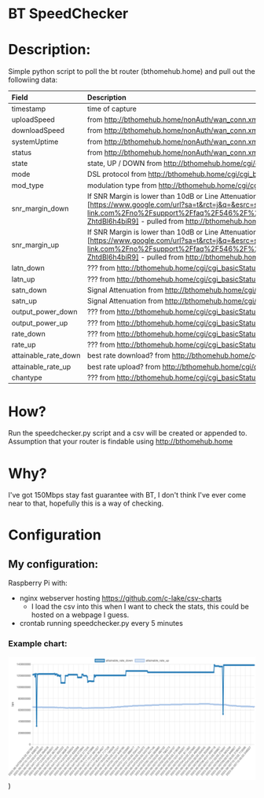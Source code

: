 # BT SpeedChecker
 
# Description:
Simple python script to poll the bt router (bthomehub.home) and pull out the followiing data:

| Field | Description |
| :--- | :--- |
| timestamp | time of capture |
| uploadSpeed | from http://bthomehub.home/nonAuth/wan_conn.xml |
| downloadSpeed | from http://bthomehub.home/nonAuth/wan_conn.xml |
| systemUptime | from http://bthomehub.home/nonAuth/wan_conn.xml |
| status | from http://bthomehub.home/nonAuth/wan_conn.xml |   
| state | state, UP / DOWN from http://bthomehub.home/cgi/cgi_basicStatus.js |
| mode | DSL protocol from http://bthomehub.home/cgi/cgi_basicStatus.js |
| mod_type | modulation type from http://bthomehub.home/cgi/cgi_basicStatus.js |       
| snr_margin_down | If SNR Margin is lower than 10dB or Line Attenuation higher than 45dB, your line quality is poor and may suffer from Internet dropping. In this condition, please contact your ISP to check your line quality. [https://www.google.com/url?sa=t&rct=j&q=&esrc=s&source=web&cd=&cad=rja&uact=8&ved=2ahUKEwjd4dGesqr_AhVGUcAKHcEVAXAQFnoECBIQAw&url=https%3A%2F%2Fwww.tp-link.com%2Fno%2Fsupport%2Ffaq%2F546%2F%23%3A~%3Atext%3DIf%2520SNR%2520Margin%2520is%2520lower%2Cto%2520check%2520your%2520line%2520quality.&usg=AOvVaw2mWeSuzI-ZhtdBl6h4biR9] - pulled from http://bthomehub.home/cgi/cgi_basicStatus.js |
| snr_margin_up | If SNR Margin is lower than 10dB or Line Attenuation higher than 45dB, your line quality is poor and may suffer from Internet dropping. In this condition, please contact your ISP to check your line quality. [https://www.google.com/url?sa=t&rct=j&q=&esrc=s&source=web&cd=&cad=rja&uact=8&ved=2ahUKEwjd4dGesqr_AhVGUcAKHcEVAXAQFnoECBIQAw&url=https%3A%2F%2Fwww.tp-link.com%2Fno%2Fsupport%2Ffaq%2F546%2F%23%3A~%3Atext%3DIf%2520SNR%2520Margin%2520is%2520lower%2Cto%2520check%2520your%2520line%2520quality.&usg=AOvVaw2mWeSuzI-ZhtdBl6h4biR9] - pulled from http://bthomehub.home/cgi/cgi_basicStatus.js |
| latn_down | ??? from http://bthomehub.home/cgi/cgi_basicStatus.js |
| latn_up | ??? from http://bthomehub.home/cgi/cgi_basicStatus.js |
| satn_down | Signal Attenuation from http://bthomehub.home/cgi/cgi_basicStatus.js |
| satn_up | Signal Attenuation from http://bthomehub.home/cgi/cgi_basicStatus.js |
| output_power_down | ??? from http://bthomehub.home/cgi/cgi_basicStatus.js |
| output_power_up | ??? from http://bthomehub.home/cgi/cgi_basicStatus.js |
| rate_down | ??? from http://bthomehub.home/cgi/cgi_basicStatus.js |
| rate_up | ??? from http://bthomehub.home/cgi/cgi_basicStatus.js |
| attainable_rate_down | best rate download? from http://bthomehub.home/cgi/cgi_basicStatus.js |
| attainable_rate_up | best rate upload? from http://bthomehub.home/cgi/cgi_basicStatus.js |
| chantype | ??? from http://bthomehub.home/cgi/cgi_basicStatus.js |

# How?
Run the speedchecker.py script and a csv will be created or appended to. Assumption that your router is findable using http://bthomehub.home

# Why?
I've got 150Mbps stay fast guarantee with BT, I don't think I've ever come near to that, hopefully this is a way of checking. 

# Configuration
## My configuration:
Raspberry Pi with:
 - nginx webserver hosting https://github.com/c-lake/csv-charts
   - I load the csv into this when I want to check the stats, this could be hosted on a webpage I guess.
 - crontab running speedchecker.py every 5 minutes

### Example chart:
![Example speed chart](https://github.com/bielesibub/bt-speedchecker/blob/main/support/bt-speedchecker.png))
